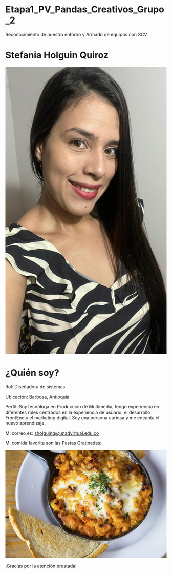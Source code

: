# Etapa1_PV_Pandas_Creativos_Grupo_2
Reconocimiento de nuestro entorno y Armado de equipos con SCV

# Stefania Holguin Quiroz

![foto-de-stefania](<Stefania Holguin/WhatsApp Image 2024-02-10 at 1.45.37 PM.jpg>)

# ¿Quién soy?

Rol: Diseñadora de sistemas

Ubicación: Barbosa, Antioquia

Perfil: Soy tecnóloga en Producción de Multimedia, tengo experiencia en diferentes roles centrados en la experiencia de usuario, el desarrollo FrontEnd y el marketing digital. Soy una persona curiosa y me encanta el nuevo aprendizaje.

Mi correo es: sholguinq@unadvirtual.edu.co

Mi comida favorita son las Pastas Gratinadas:

![pastas-gratinadas](<Stefania Holguin/mac-and-cheese-en-poele-source-thinkstock-jpg.jpeg>)

¡Gracias por la atención prestada!